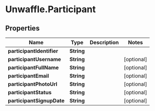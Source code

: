 # Unwaffle.Participant

## Properties
Name | Type | Description | Notes
------------ | ------------- | ------------- | -------------
**participantIdentifier** | **String** |  | 
**participantUsername** | **String** |  | [optional] 
**participantFullName** | **String** |  | [optional] 
**participantEmail** | **String** |  | [optional] 
**participantPhotoUrl** | **String** |  | [optional] 
**participantStatus** | **String** |  | [optional] 
**participantSignupDate** | **String** |  | [optional] 



